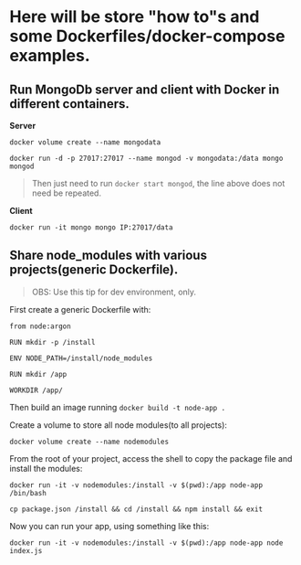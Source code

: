 # Here will be store "how to"s and some Dockerfiles/docker-compose examples.

## Run MongoDb server and client with Docker in different containers.

**Server**

`docker volume create --name mongodata`

`docker run -d -p 27017:27017 --name mongod -v mongodata:/data mongo mongod`

> Then just need to run `docker start mongod`, the line above does not need be repeated.

**Client**

`docker run -it mongo mongo IP:27017/data`

## Share node_modules with various projects(generic Dockerfile).

> OBS: Use this tip for dev environment, only.

First create a generic Dockerfile with:

```
from node:argon

RUN mkdir -p /install

ENV NODE_PATH=/install/node_modules 

RUN mkdir /app

WORKDIR /app/
```

Then build an image running `docker build -t node-app .`

Create a volume to store all node modules(to all projects):

`docker volume create --name nodemodules`

From the root of your project, access the shell to copy the package file and install the modules:

`docker run -it -v nodemodules:/install -v $(pwd):/app node-app /bin/bash`

`cp package.json /install && cd /install && npm install && exit`

Now you can run your app, using something like this:

`docker run -it -v nodemodules:/install -v $(pwd):/app node-app node index.js`
